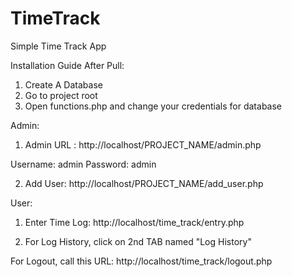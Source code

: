 # TimeTrack
Simple Time Track App

Installation Guide After Pull:

1. Create A Database
2. Go to project root 
3. Open functions.php and change your credentials for database

Admin:

1. Admin URL : http://localhost/PROJECT_NAME/admin.php

Username: admin
Password: admin

2. Add User: http://localhost/PROJECT_NAME/add_user.php

User:

1. Enter Time Log: http://localhost/time_track/entry.php

2. For Log History, click on 2nd TAB named "Log History"

For Logout, call this URL: http://localhost/time_track/logout.php
